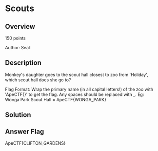# Scouts #
 
## Overview ##
 
150 points
 
Author: Seal
 
## Description ##
 
Monkey's daughter goes to the scout hall closest to zoo from 'Holiday', which scout hall does she go to?

Flag Format: Wrap the primary name (in all capital letters!) of the zoo with 'ApeCTF{}' to get the flag. Any spaces should be replaced with _.
Eg: Wonga Park Scout Hall = ApeCTF{WONGA_PARK}

## Solution ##


## Answer Flag ##
ApeCTF{CLIFTON_GARDENS}
